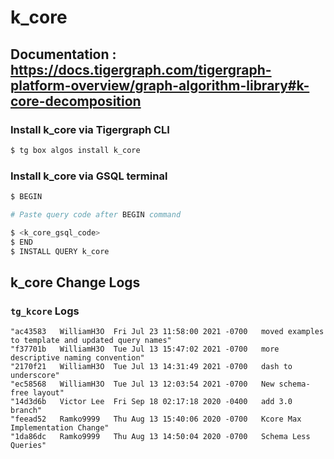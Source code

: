 # k_core
## Documentation : https://docs.tigergraph.com/tigergraph-platform-overview/graph-algorithm-library#k-core-decomposition
### Install k_core via Tigergraph CLI
```bash
$ tg box algos install k_core
```
### Install k_core via GSQL terminal
```bash
$ BEGIN 

# Paste query code after BEGIN command

$ <k_core_gsql_code>
$ END 
$ INSTALL QUERY k_core
```
## k_core Change Logs

### `tg_kcore` Logs

```
"ac43583   WilliamH3O  Fri Jul 23 11:58:00 2021 -0700   moved examples to template and updated query names"
"f37701b   WilliamH3O  Tue Jul 13 15:47:02 2021 -0700   more descriptive naming convention"
"2170f21   WilliamH3O  Tue Jul 13 14:31:49 2021 -0700   dash to underscore"
"ec58568   WilliamH3O  Tue Jul 13 12:03:54 2021 -0700   New schema-free layout"
"14d3d6b   Victor Lee  Fri Sep 18 02:17:18 2020 -0400   add 3.0 branch"
"feead52   Ramko9999   Thu Aug 13 15:40:06 2020 -0700   Kcore Max Implementation Change"
"1da86dc   Ramko9999   Thu Aug 13 14:50:04 2020 -0700   Schema Less Queries"
```
